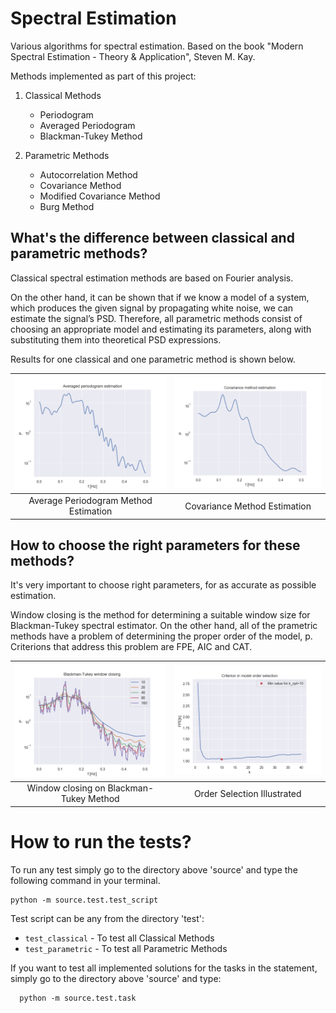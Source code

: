 # Spectral Estimation
Various algorithms for spectral estimation. Based on the book "Modern Spectral Estimation - Theory &amp; Application", Steven M. Kay.

Methods implemented as part of this project:

1. Classical Methods
    * Periodogram
    * Averaged Periodogram
    * Blackman-Tukey Method
    
2. Parametric Methods
    * Autocorrelation Method
    * Covariance Method
    * Modified Covariance Method
    * Burg Method
    
## What's the difference between classical and parametric methods?
    
Classical spectral estimation methods are based on Fourier analysis.

On the other hand, it can be shown that if we know a model of a system, which produces the given signal by propagating white noise, we can estimate the signal’s PSD. Therefore, all parametric methods consist of choosing an appropriate model and estimating its parameters, along with substituting them into theoretical PSD expressions.

Results for one classical and one parametric method is shown below.

| <img src="images/avg_periodogram.png"> | <img src="images/covariance.png">|
|:---:|:---:|
| Average Periodogram Method Estimation | Covariance Method Estimation |

## How to choose the right parameters for these methods?
    
It's very important to choose right parameters, for as accurate as possible estimation.

Window closing is the method for determining a suitable window size for Blackman-Tukey spectral estimator. On the other hand, all of the prametric methods have a problem of determining the proper order of the model, p. Criterions that address this problem are FPE, AIC and CAT.

| <img src="images/bmt_window_closing.png"> | <img src="images/order_selection.png">|
|:---:|:---:|
| Window closing on Blackman-Tukey Method | Order Selection Illustrated |

# How to run the tests?

To run any test simply go to the directory above 'source' and type the following command in your terminal.

  ```shell
  python -m source.test.test_script
  ```

Test script can be any from the directory 'test':

- ```test_classical``` - To test all Classical Methods
- ```test_parametric``` - To test all Parametric Methods

If you want to test all implemented solutions for the tasks in the statement, simply go to the directory above 'source' and type:

```shell
  python -m source.test.task
  ```
